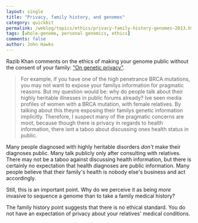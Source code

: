 ```yaml
---
layout: single 
title: "Privacy, family history, and genomes" 
category: quickbit
permalink: /weblog/topics/ethics/privacy-family-history-genomes-2013.html
tags: [whole-genome, personal genomics, ethics] 
comments: false 
author: John Hawks 
---
```


Razib Khan comments on the ethics of making your genome public without the consent of your family: <a href="http://blogs.discovermagazine.com/gnxp/2013/03/on-genetic-privacy/">"On genetic privacy"</a>.

<blockquote> For example, if you have one of the high penetrance BRCA mutations, you may not want to expose your familys information for pragmatic reasons. But my question would be: why do people talk about their highly heritable illnesses in public forums already? Ive seen media profiles of women with a BRCA mutation, with female relatives. By talking about this theyre exposing their familys genetic information implicitly. Therefore, I suspect many of the pragmatic concerns are moot, because though there is privacy in regards to health information, there isnt a taboo about discussing ones health status in public.</blockquote>

Many people diagnosed with highly heritable disorders <em>don't</em> make their diagnoses public. Many talk publicly only after consulting with relatives. There may not be a taboo against discussing health information, but there is certainly no expectation that health diagnoses are public information. Many people believe that their family's health is nobody else's business and act accordingly.

Still, this is an important point. Why do we perceive it as being <em>more</em> invasive to sequence a genome than to take a family medical history? 

The family history point suggests that there is no ethical standard. You do not have an expectation of privacy about your relatives' medical conditions.

